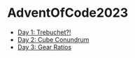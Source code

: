 # AdventOfCode2023

- [Day 1: Trebuchet?!](src/bin/day1.rs)
- [Day 2: Cube Conundrum](src/bin/day2.rs)
- [Day 3: Gear Ratios](src/bin/day3.rs)